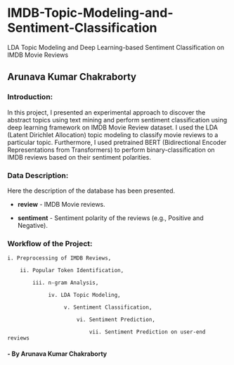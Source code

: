# IMDB-Topic-Modeling-and-Sentiment-Classification
LDA Topic Modeling and Deep Learning-based Sentiment Classification on IMDB Movie Reviews
## Arunava Kumar Chakraborty


### Introduction:

In this project, I presented an experimental approach to discover the abstract topics using text mining and perform sentiment classification using deep learning framework on IMDB Movie Review dataset. I used the LDA (Latent Dirichlet Allocation) topic modeling to classify movie reviews to a particular topic. Furthermore, I used pretrained BERT (Bidirectional Encoder Representations from Transformers) to perform binary-classification on IMDB reviews based on their sentiment polarities.

### Data Description:

Here the description of the database has been presented.

- **review** - IMDB Movie reviews.

- **sentiment** - Sentiment polarity of the reviews (e.g., Positive and Negative).

### Workflow of the Project:

    i. Preprocessing of IMDB Reviews,

        ii. Popular Token Identification,
    
            iii. n-gram Analysis,
            
                 iv. LDA Topic Modeling,
                 
                      v. Sentiment Classification,
                 
                          vi. Sentiment Prediction,
                          
                              vii. Sentiment Prediction on user-end reviews
              
                  
                    
#### - By Arunava Kumar Chakraborty
